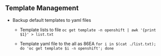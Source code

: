 ## Template Management


- Backup default templates to yaml files

  + Template lists to file
`oc get template -n openshift | awk '{print $1}' > list.txt`

  + Template yaml file to the all as 86EA
`for i in $(cat ./list.txt); do 'oc get template $i -n openshift'; done`
